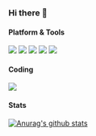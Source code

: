 ### Hi there 👋

<!--
**Meowcolm024/meowcolm024** is a ✨ _special_ ✨ repository because its `README.md` (this file) appears on your GitHub profile.

Here are some ideas to get you started:

- 🔭 I’m currently working on ...
- 🌱 I’m currently learning ...
- 👯 I’m looking to collaborate on ...
- 🤔 I’m looking for help with ...
- 💬 Ask me about ...
- 📫 How to reach me: ...
- 😄 Pronouns: ...
- ⚡ Fun fact: ...
-->

#### Platform & Tools

![](https://img.shields.io/badge/macOS-Macintosh-292e33?style=flat-square&logo=apple&logoColor=ffffff)
![](https://img.shields.io/badge/IDE-Visual%20Studio%20Code-blue?style=flat-square&logo=visual-studio-code&logoColor=ffffff)
![](https://img.shields.io/badge/-Affinity%20Photo-7e4dd2?style=flat-square&logo=affinity-photo&logoColor=ffffff)
![](https://img.shields.io/badge/-Haskell-5d4f85?style=flat-square&logo=haskell&logoColor=ffffff)
![](https://img.shields.io/badge/-Python-3776ab?style=flat-square&logo=python&logoColor=ffffff)

#### Coding

![](https://www.codewars.com/users/Meowcolm024/badges/large)

#### Stats

[![Anurag's github stats](https://github-readme-stats.vercel.app/api?username=meowcolm024&show_icons=true)](https://github.com/anuraghazra/github-readme-stats)
